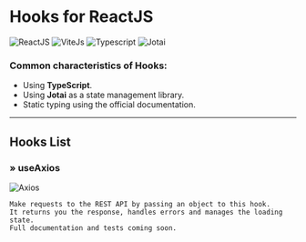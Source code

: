 # Hooks for ReactJS

![ReactJS](https://badgen.net/badge/ReactJS/v17.0.2/cyan)
![ViteJs](https://badgen.net/badge/ViteJS/v2.9.9/purple)
![Typescript](https://badgen.net/badge/Typescript/v4.7.2/blue)
![Jotai](https://badgen.net/badge/Jotai/v1.7.0/black)

### Common characteristics of Hooks:

- Using **TypeScript**.
- Using **Jotai** as a state management library.
- Static typing using the official documentation.

---

## Hooks List

### » useAxios

![Axios](https://badgen.net/badge/axios/v0.24.0/purple)

    Make requests to the REST API by passing an object to this hook.
    It returns you the response, handles errors and manages the loading state.
    Full documentation and tests coming soon.
